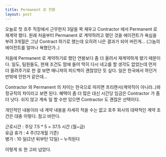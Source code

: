 ```yaml
---
title: Permanent 로 전환
layout: post
---
```

오늘로 첫 호주 직장에서 근무한지 3달을 꽉 채우고 Contractor 에서 Permanent 로 재계약 했다. 원래 처음부터 Permanent 로 계약하려고 했던 것을 에이전트가 욕심을 부려 3개월은 그냥 Contract 하기로 했는데 오히려 나은 결과가 되어 버린게&#8230; (그놈의 에이전트를 얼마나 욕했던가..)

처음에 Permanent 로 계약하기로 했던 연봉보다 좀 더 올려서 재계약하게 됐기 때문이다. 일도, 팀원들도, 현재 조건도 맘에 들어 딱히 다시 네고를 할 생각도 없었는데 먼저 더 올려주기로 한 걸 보면 매니져의 피드백이 괜찮았던 듯 싶다. 일은 한국에서 하던거 반밖에 안한거 같은데&#8230;

Contractor 와 Permanent 의 차이는 한국으로 따지면 프리랜서(계약직이 아니라..)와 정규직의 차이라고 보면 된다. 혜택이 좀 더 많은 대신 시간당 임금은 Contractor 가 좀 더 낫다. 쉬지 않고 계속 일 할 수만 있으면 Contractor 도 괜찮은 선택이다. 

개인적인 내용이라 내 계약 내용을 자세히 적을 수는 없고 호주 회사의 대략적인 계약 조건은 대충 이렇다. 참고 바란다.

근로시간 : 주당 7.5 * 5 = 37.5 시간 (월~금)  
유급 휴가 : 4 주(12개월 기준)   
병가 : 10 일(2년 뒤부턴 12일) &#8211; 누적된다

이렇게 또 한 고비 넘었다.